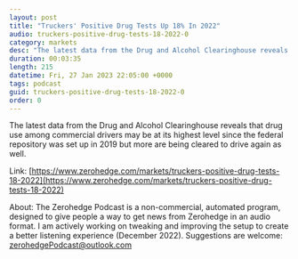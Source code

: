 ```yaml
---
layout: post
title: "Truckers' Positive Drug Tests Up 18% In 2022"
audio: truckers-positive-drug-tests-18-2022-0
category: markets
desc: "The latest data from the Drug and Alcohol Clearinghouse reveals that drug use among commercial drivers may be at its highest level since the federal repository was set up in 2019  but more are being cleared to drive again as well."
duration: 00:03:35
length: 215
datetime: Fri, 27 Jan 2023 22:05:00 +0000
tags: podcast
guid: truckers-positive-drug-tests-18-2022-0
order: 0
---
```

The latest data from the Drug and Alcohol Clearinghouse reveals that drug use among commercial drivers may be at its highest level since the federal repository was set up in 2019  but more are being cleared to drive again as well.

Link: [https://www.zerohedge.com/markets/truckers-positive-drug-tests-18-2022](https://www.zerohedge.com/markets/truckers-positive-drug-tests-18-2022)

About: The Zerohedge Podcast is a non-commercial, automated program, designed to give people a way to get news from Zerohedge in an audio format.  I am actively working on tweaking and improving the setup to create a better listening experience (December 2022).  Suggestions are welcome: [zerohedgePodcast@outlook.com](mailto:zerohedgePodcast@outlook.com)